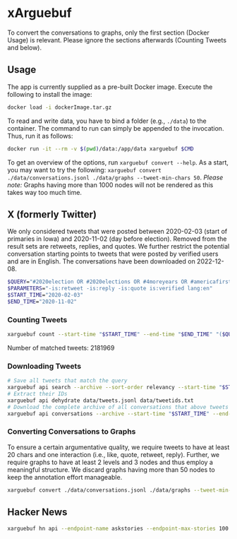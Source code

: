 # xArguebuf

To convert the conversations to graphs, only the first section (Docker Usage) is relevant.
Please ignore the sections afterwards (Counting Tweets and below).

## Usage

The app is currently supplied as a pre-built Docker image.
Execute the following to install the image:

```sh
docker load -i dockerImage.tar.gz
```

To read and write data, you have to bind a folder (e.g., `./data`) to the container.
The command to run can simply be appended to the invocation.
Thus, run it as follows:

```sh
docker run -it --rm -v $(pwd)/data:/app/data xarguebuf $CMD
```

To get an overview of the options, run `xarguebuf convert --help`.
As a start, you may want to try the following: `xarguebuf convert ./data/conversations.jsonl ./data/graphs --tweet-min-chars 50`.
_Please note:_ Graphs having more than 1000 nodes will not be rendered as this takes way too much time.

## X (formerly Twitter)

We only considered tweets that were posted between 2020-02-03 (start of primaries in Iowa) and 2020-11-02 (day before election).
Removed from the result sets are retweets, replies, and quotes.
We further restrict the potential conversation starting points to tweets that were posted by verified users and are in English.
The conversations have been downloaded on 2022-12-08.

```sh
$QUERY="#2020election OR #2020elections OR #4moreyears OR #americafirst OR #biden OR #biden2020 OR #bidenharris2020 OR #bluewave2020 OR #covid19 OR #debate2020 OR #donaldtrump OR #draintheswamp OR #election2020 OR #electionday OR #elections_2020 OR #elections2020 OR #fourmoreyears OR #gop OR #joebiden OR #kag OR #kag2020 OR #keepamericagreat OR #latinosfortrump OR #maga OR #maga2020 OR #makeamericagreatagain OR #mypresident OR #november3rd OR #novemberiscoming OR #patriotismwins OR #qanon OR #redwave OR #stopthesteal OR #trump OR #trump2020 OR #trump2020landslide OR #trumphasnoplan OR #trumpliespeopledie OR #trumppence2020 OR #trumpvirus OR #uselections OR #vote OR #vote2020 OR #votebluetosaveamerica OR #votered OR #voteredlikeyourlifedependsonit OR #voteredtosaveamerica OR #votetrump2020 OR #votetrumpout OR #yourchoice OR #americafirst"
$PARAMETERS="-is:retweet -is:reply -is:quote is:verified lang:en"
$START_TIME="2020-02-03"
$END_TIME="2020-11-02"
```

### Counting Tweets

```sh
xarguebuf count --start-time "$START_TIME" --end-time "$END_TIME" "($QUERY) $PARAMETERS"
```

Number of matched tweets: 2181969

### Downloading Tweets

```sh
# Save all tweets that match the query
xarguebuf api search --archive --sort-order relevancy --start-time "$START_TIME" --end-time "$END_TIME" --minimal-fields --limit 500 --max-results 100 "($QUERY) $PARAMETERS" data/tweets.jsonl
# Extract their IDs
xarguebuf api dehydrate data/tweets.jsonl data/tweetids.txt
# Download the complete archive of all conversations that above tweets are part of
xarguebuf api conversations --archive --start-time "$START_TIME" --end-time "$END_TIME" data/tweetsids.txt data/conversations.jsonl
```

### Converting Conversations to Graphs

To ensure a certain argumentative quality, we require tweets to have at least 20 chars and one interaction (i.e., like, quote, retweet, reply).
Further, we require graphs to have at least 2 levels and 3 nodes and thus employ a meaningful structure.
We discard graphs having more than 50 nodes to keep the annotation effort manageable.

```sh
xarguebuf convert ./data/conversations.jsonl ./data/graphs --tweet-min-chars 20 --tweet-min-interactions 1 --graph-min-depth 2 --graph-min-nodes 3 --graph-max-nodes 50
```

## Hacker News

```sh
xarguebuf hn api --endpoint-name askstories --endpoint-max-stories 100 --story-min-score 50 --comment-min-chars 20 --graph-min-depth 2 --graph-min-nodes 3 --graph-max-nodes 100
```
